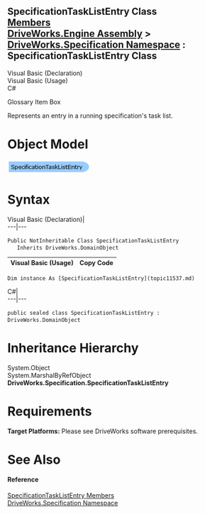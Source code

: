 SpecificationTaskListEntry Class   
[Members](topic11538.md)   
[DriveWorks.Engine Assembly](topic2156.md) > [DriveWorks.Specification Namespace](topic10764.md) : SpecificationTaskListEntry Class  
---  
  
Visual Basic (Declaration)    
Visual Basic (Usage)    
C# 

Glossary Item Box

Represents an entry in a running specification's task list. 

# Object Model

![](dotnetdiagramimages/image588.png)

# Syntax

Visual Basic (Declaration)|   
---|---  
      
    
    Public NotInheritable Class SpecificationTaskListEntry 
       Inherits DriveWorks.DomainObject  
  
Visual Basic (Usage)| Copy Code  
---|---  
      
    
    Dim instance As [SpecificationTaskListEntry](topic11537.md)  
  
C#|   
---|---  
      
    
    public sealed class SpecificationTaskListEntry : DriveWorks.DomainObject   
  
# Inheritance Hierarchy

System.Object  
System.MarshalByRefObject  
**DriveWorks.Specification.SpecificationTaskListEntry**  


# Requirements

**Target Platforms:** Please see DriveWorks software prerequisites.

# See Also

#### Reference

[SpecificationTaskListEntry Members](topic11538.md)   
[DriveWorks.Specification Namespace](topic10764.md)


